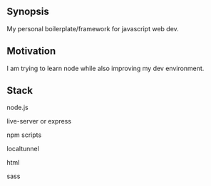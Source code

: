 ## Synopsis

My personal boilerplate/framework for javascript web dev.

## Motivation

I am trying to learn node while also improving my dev environment.

## Stack

node.js

live-server or express

npm scripts

localtunnel

html

sass